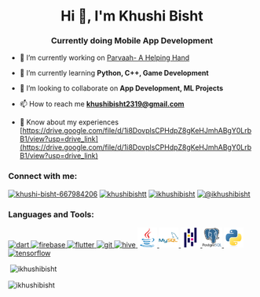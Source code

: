 <h1 align="center">Hi 👋, I'm Khushi Bisht</h1>
<h3 align="center">Currently doing Mobile App Development</h3>

- 🔭 I’m currently working on [Parvaah- A Helping Hand](https://github.com/ikhushibisht/Parvaah)

- 🌱 I’m currently learning **Python, C++, Game Development**

- 👯 I’m looking to collaborate on **App Development, ML Projects**

- 📫 How to reach me **khushibisht2319@gmail.com**

- 📄 Know about my experiences [https://drive.google.com/file/d/1i8DovplsCPHdpZ8gKeHJmhABgY0LrbB1/view?usp=drive_link](https://drive.google.com/file/d/1i8DovplsCPHdpZ8gKeHJmhABgY0LrbB1/view?usp=drive_link)

<h3 align="left">Connect with me:</h3>
<p align="left">
<a href="https://linkedin.com/in/khushi-bisht-667984206" target="blank"><img align="center" src="https://raw.githubusercontent.com/rahuldkjain/github-profile-readme-generator/master/src/images/icons/Social/linked-in-alt.svg" alt="khushi-bisht-667984206" height="30" width="40" /></a>
<a href="https://instagram.com/khushibishtt" target="blank"><img align="center" src="https://raw.githubusercontent.com/rahuldkjain/github-profile-readme-generator/master/src/images/icons/Social/instagram.svg" alt="khushibishtt" height="30" width="40" /></a>
<a href="https://www.hackerrank.com/ikhushibisht" target="blank"><img align="center" src="https://raw.githubusercontent.com/rahuldkjain/github-profile-readme-generator/master/src/images/icons/Social/hackerrank.svg" alt="ikhushibisht" height="30" width="40" /></a>
<a href="https://www.hackerearth.com/@ikhushibisht" target="blank"><img align="center" src="https://raw.githubusercontent.com/rahuldkjain/github-profile-readme-generator/master/src/images/icons/Social/hackerearth.svg" alt="@ikhushibisht" height="30" width="40" /></a>
</p>

<h3 align="left">Languages and Tools:</h3>
<p align="left"> <a href="https://dart.dev" target="_blank" rel="noreferrer"> <img src="https://www.vectorlogo.zone/logos/dartlang/dartlang-icon.svg" alt="dart" width="40" height="40"/> </a> <a href="https://firebase.google.com/" target="_blank" rel="noreferrer"> <img src="https://www.vectorlogo.zone/logos/firebase/firebase-icon.svg" alt="firebase" width="40" height="40"/> </a> <a href="https://flutter.dev" target="_blank" rel="noreferrer"> <img src="https://www.vectorlogo.zone/logos/flutterio/flutterio-icon.svg" alt="flutter" width="40" height="40"/> </a> <a href="https://git-scm.com/" target="_blank" rel="noreferrer"> <img src="https://www.vectorlogo.zone/logos/git-scm/git-scm-icon.svg" alt="git" width="40" height="40"/> </a> <a href="https://hive.apache.org/" target="_blank" rel="noreferrer"> <img src="https://www.vectorlogo.zone/logos/apache_hive/apache_hive-icon.svg" alt="hive" width="40" height="40"/> </a> <a href="https://www.java.com" target="_blank" rel="noreferrer"> <img src="https://raw.githubusercontent.com/devicons/devicon/master/icons/java/java-original.svg" alt="java" width="40" height="40"/> </a> <a href="https://www.mysql.com/" target="_blank" rel="noreferrer"> <img src="https://raw.githubusercontent.com/devicons/devicon/master/icons/mysql/mysql-original-wordmark.svg" alt="mysql" width="40" height="40"/> </a> <a href="https://pandas.pydata.org/" target="_blank" rel="noreferrer"> <img src="https://raw.githubusercontent.com/devicons/devicon/2ae2a900d2f041da66e950e4d48052658d850630/icons/pandas/pandas-original.svg" alt="pandas" width="40" height="40"/> </a> <a href="https://www.postgresql.org" target="_blank" rel="noreferrer"> <img src="https://raw.githubusercontent.com/devicons/devicon/master/icons/postgresql/postgresql-original-wordmark.svg" alt="postgresql" width="40" height="40"/> </a> <a href="https://www.python.org" target="_blank" rel="noreferrer"> <img src="https://raw.githubusercontent.com/devicons/devicon/master/icons/python/python-original.svg" alt="python" width="40" height="40"/> </a> <a href="https://www.tensorflow.org" target="_blank" rel="noreferrer"> <img src="https://www.vectorlogo.zone/logos/tensorflow/tensorflow-icon.svg" alt="tensorflow" width="40" height="40"/> </a> </p>

<p>&nbsp;<img align="center" src="https://github-readme-stats.vercel.app/api?username=ikhushibisht&show_icons=true&locale=en" alt="ikhushibisht" /></p>

<p><img align="center" src="https://github-readme-streak-stats.herokuapp.com/?user=ikhushibisht&" alt="ikhushibisht" /></p>

